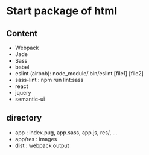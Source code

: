# Start package of html
## Content
- Webpack
- Jade
- Sass
- babel
- eslint (airbnb): node_module/.bin/eslint [file1] [file2]
- sass-lint : npm run lint:sass
- react
- jquery
- semantic-ui
## directory
- app : index.pug, app.sass, app.js, res/, ...
- app/res : images
- dist : webpack output

